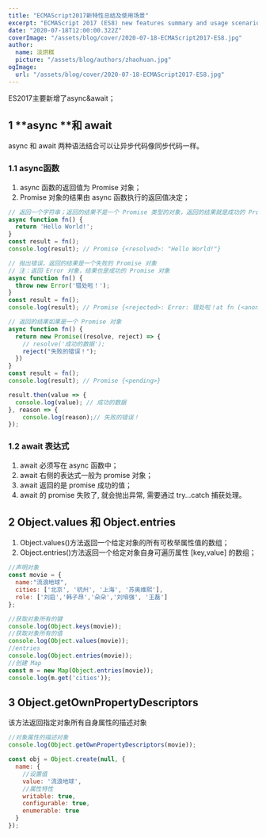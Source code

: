 ```yaml
---
title: "ECMAScript2017新特性总结及使用场景"
excerpt: "ECMAScript 2017 (ES8) new features summary and usage scenarios"
date: "2020-07-18T12:00:00.322Z"
coverImage: "/assets/blog/cover/2020-07-18-ECMAScript2017-ES8.jpg"
author:
  name: 淡烘糕
  picture: "/assets/blog/authors/zhaohuan.jpg"
ogImage:
  url: "/assets/blog/cover/2020-07-18-ECMAScript2017-ES8.jpg"
---
```


ES2017主要新增了async&await；
## 1 **async **和 **await**
async 和 await 两种语法结合可以让异步代码像同步代码一样。					
### 1.1 async函数

1. async 函数的返回值为 Promise 对象；
1. Promise 对象的结果由 async 函数执行的返回值决定；
```javascript
// 返回一个字符串；返回的结果不是一个 Promise 类型的对象，返回的结果就是成功的 Promise 对象
async function fn() {
  return 'Hello World!';
}
const result = fn();
console.log(result); // Promise {<resolved>: "Hello World!"}

// 抛出错误，返回的结果是一个失败的 Promise 对象
// 注：返回 Error 对象，结果也是成功的 Promise 对象
async function fn() {
  throw new Error('错处啦！');
}
const result = fn();
console.log(result); // Promise {<rejected>: Error: 错处啦！at fn (<anonymous>:2:9) at <anonymous>:4:16}

// 返回的结果如果是一个 Promise 对象
async function fn() {
  return new Promise((resolve, reject) => {
  	// resolve('成功的数据');
    reject("失败的错误！");
  })
}
const result = fn();
console.log(result); // Promise {<pending>}

result.then(value => {
  console.log(value); // 成功的数据
}, reason => {
	console.log(reason);// 失败的错误！
});
```
### 1.2 await 表达式

1. await 必须写在 async 函数中；
1. await 右侧的表达式一般为 promise 对象；
1. await 返回的是 promise 成功的值；
1. await 的 promise 失败了, 就会抛出异常, 需要通过 try...catch 捕获处理。
## 2 Object.values 和 Object.entries

1. Object.values()方法返回一个给定对象的所有可枚举属性值的数组；
1. Object.entries()方法返回一个给定对象自身可遍历属性 [key,value] 的数组；
```javascript
//声明对象
const movie = {
  name:"流浪地球",
  cities: ['北京', '杭州', '上海', '苏奥维熙'],
  role: ['刘启','韩子昂','朵朵','刘培强', '王磊']
};

//获取对象所有的键
console.log(Object.keys(movie));
//获取对象所有的值
console.log(Object.values(movie));
//entries
console.log(Object.entries(movie));
//创建 Map
const m = new Map(Object.entries(movie));
console.log(m.get('cities'));
```
## 3 Object.getOwnPropertyDescriptors
该方法返回指定对象所有自身属性的描述对象
```javascript
//对象属性的描述对象
console.log(Object.getOwnPropertyDescriptors(movie));

const obj = Object.create(null, {
  name: {
    //设置值
    value: '流浪地球',
    //属性特性
    writable: true,
    configurable: true,
    enumerable: true
  }
});
```

